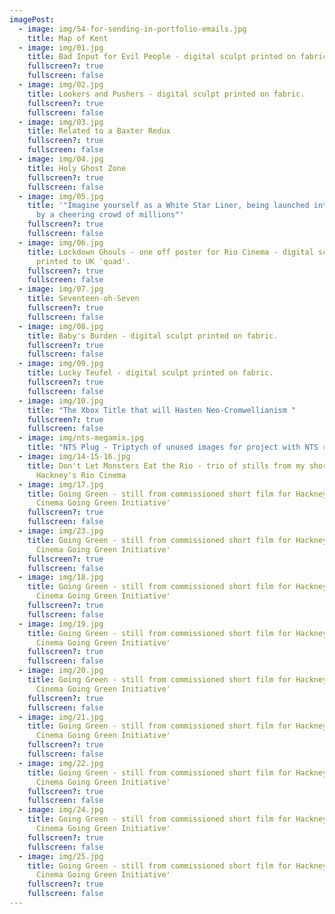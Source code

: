 ```yaml
---
imagePost:
  - image: img/54-for-sending-in-portfolio-emails.jpg
    title: Map of Kent
  - image: img/01.jpg
    title: Bad Input for Evil People - digital sculpt printed on fabric.
    fullscreen?: true
    fullscreen: false
  - image: img/02.jpg
    title: Lookers and Pushers - digital sculpt printed on fabric.
    fullscreen?: true
    fullscreen: false
  - image: img/03.jpg
    title: Related to a Baxter Redux
    fullscreen?: true
    fullscreen: false
  - image: img/04.jpg
    title: Holy Ghost Zone
    fullscreen?: true
    fullscreen: false
  - image: img/05.jpg
    title: '"Imagine yourself as a White Star Liner, being launched into the ocean
      by a cheering crowd of millions"'
    fullscreen?: true
    fullscreen: false
  - image: img/06.jpg
    title: Lockdown Ghouls - one off poster for Rio Cinema - digital sculpture
      printed to UK 'quad'.
    fullscreen?: true
    fullscreen: false
  - image: img/07.jpg
    title: Seventeen-oh-Seven
    fullscreen?: true
    fullscreen: false
  - image: img/08.jpg
    title: Baby's Burden - digital sculpt printed on fabric.
    fullscreen?: true
    fullscreen: false
  - image: img/09.jpg
    title: Lucky Teufel - digital sculpt printed on fabric.
    fullscreen?: true
    fullscreen: false
  - image: img/10.jpg
    title: "The Xbox Title that will Hasten Neo-Cromwellianism "
    fullscreen?: true
    fullscreen: false
  - image: img/nts-megamix.jpg
    title: "NTS Plug - Triptych of unused images for project with NTS radio "
  - image: img/14-15-16.jpg
    title: Don't Let Monsters Eat the Rio - trio of stills from my short film for
      Hackney's Rio Cinema
  - image: img/17.jpg
    title: Going Green - still from commissioned short film for Hackney's 'Rio
      Cinema Going Green Initiative'
    fullscreen?: true
    fullscreen: false
  - image: img/23.jpg
    title: Going Green - still from commissioned short film for Hackney's 'Rio
      Cinema Going Green Initiative'
    fullscreen?: true
    fullscreen: false
  - image: img/18.jpg
    title: Going Green - still from commissioned short film for Hackney's 'Rio
      Cinema Going Green Initiative'
    fullscreen?: true
    fullscreen: false
  - image: img/19.jpg
    title: Going Green - still from commissioned short film for Hackney's 'Rio
      Cinema Going Green Initiative'
    fullscreen?: true
    fullscreen: false
  - image: img/20.jpg
    title: Going Green - still from commissioned short film for Hackney's 'Rio
      Cinema Going Green Initiative'
    fullscreen?: true
    fullscreen: false
  - image: img/21.jpg
    title: Going Green - still from commissioned short film for Hackney's 'Rio
      Cinema Going Green Initiative'
    fullscreen?: true
    fullscreen: false
  - image: img/22.jpg
    title: Going Green - still from commissioned short film for Hackney's 'Rio
      Cinema Going Green Initiative'
    fullscreen?: true
    fullscreen: false
  - image: img/24.jpg
    title: Going Green - still from commissioned short film for Hackney's 'Rio
      Cinema Going Green Initiative'
    fullscreen?: true
    fullscreen: false
  - image: img/25.jpg
    title: Going Green - still from commissioned short film for Hackney's 'Rio
      Cinema Going Green Initiative'
    fullscreen?: true
    fullscreen: false
---
```

